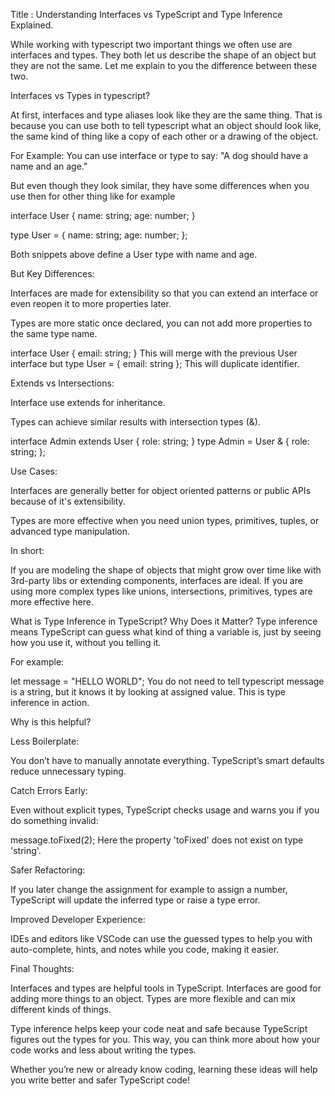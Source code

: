 
Title : Understanding Interfaces vs TypeScript and Type Inference Explained.

While working with typescript two important things we often use are interfaces and types. They both let us describe the shape of an object but they are not the same. Let me explain to you the difference between these two.             


Interfaces vs Types in typescript?


At first, interfaces and type aliases look like they are the same thing. That is because you can use both to tell typescript what an object should look like, the same kind of thing like a copy of each other or a drawing of the object.



For Example:
You can use interface or type to say:
"A dog should have a name and an age."



But even though they look similar, they have some differences when you use then for other thing like for example

interface User { name: string; age: number; }


type User = { name: string; age: number; };


Both snippets above define a User type with name and age. 





But Key Differences:




Interfaces are made for extensibility so that you can extend an interface or even reopen it to more properties later.

Types are more static once declared, you can not add more properties to the same type name.

interface User { email: string; }  This will merge with the previous User interface but type User = { email: string };  This will duplicate identifier.





Extends vs Intersections:




Interface use extends for inheritance.

Types can achieve similar results with intersection types (&).

interface Admin extends User { role: string; }
type Admin = User & { role: string; };





Use Cases:




Interfaces are generally better for object oriented patterns or public APIs because of it's extensibility.

Types are more effective when you need union types, primitives, tuples, or advanced type manipulation.




In short:




If you are modeling the shape of objects that might grow over time like with 3rd-party libs or extending components, interfaces are ideal.
If you are using more complex types like unions, intersections, primitives, types are more effective here.


What is Type Inference in TypeScript? Why Does it Matter?
Type inference means TypeScript can guess what kind of thing a variable is, just by seeing how you use it, without you telling it.




For example:




let message = "HELLO WORLD";
You do not need to tell typescript message is a string, but it knows it by looking at assigned value. This is type inference in action.

Why is this helpful?



Less Boilerplate:



You don’t have to manually annotate everything. TypeScript’s smart defaults reduce unnecessary typing.



Catch Errors Early:


Even without explicit types, TypeScript checks usage and warns you if you do something invalid:

message.toFixed(2); Here the property 'toFixed' does not exist on type 'string'.



Safer Refactoring:



If you later change the assignment for example to assign a number, TypeScript will update the inferred type or raise a type error.



Improved Developer Experience:


IDEs and editors like VSCode can use the guessed types to help you with auto-complete, hints, and notes while you code, making it easier.



Final Thoughts:



Interfaces and types are helpful tools in TypeScript. Interfaces are good for adding more things to an object. Types are more flexible and can mix different kinds of things.

Type inference helps keep your code neat and safe because TypeScript figures out the types for you. This way, you can think more about how your code works and less about writing the types.

Whether you’re new or already know coding, learning these ideas will help you write better and safer TypeScript code!

